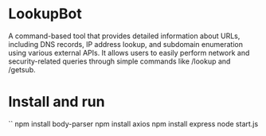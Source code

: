 # LookupBot
A command-based tool that provides detailed information about URLs, including DNS records, IP address lookup, and subdomain enumeration using various external APIs. It allows users to easily perform network and security-related queries through simple commands like /lookup and /getsub.

# Install and run
``
npm install body-parser
npm install axios
npm install express
node start.js
```
